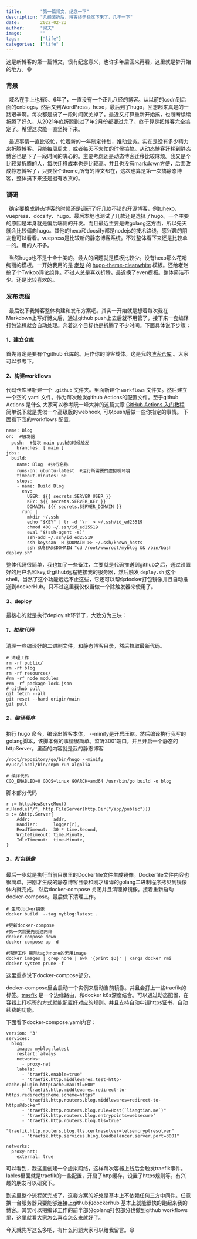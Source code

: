 ```yaml
---
title:       "第一篇博文，纪念一下"
description: "几经波折后，博客终于稳定下来了，几年一下"
date:        2022-02-23
author:      "梁天"
image:       ""
tags:        ["life"]
categories:  ["life" ]
---
```


这是新博客的第一篇博文，很有纪念意义，也许多年后回来再看，这里就是梦开始的地方。😄
<!--more-->
### 背景
&nbsp;&nbsp;域名在手上也有5、6年了，一直没有一个正儿八经的博客。从以前的csdn到后面的cnblogs，然后又到WordPress，hexo，最后到了hugo，回想起来真是的一路艰辛啊。每次都是搞了一段时间就关掉了。最近又打算重新开始搞，也断断续续折腾了好久，从2021年底折腾到过了年2月份都要过完了，终于算是把博客完全搞定了。希望这次能一直坚持下来。

&nbsp;&nbsp;最近事情一直比较忙，忙着新的一年制定计划，推动业务。实在是没有多少精力来折腾博客。只能每周周末，或者每天不太忙的时候搞搞。从动态博客迁移到静态博客也是下了一段时间的决心的。主要考虑还是动态博客迁移比较麻烦。我又是个比较爱折腾的人，每次迁移成本也是比较高。并且也没有markdown方便，后面改成静态博客了，只要换个theme,所有的博文都在，这次也算是第一次搞静态博客，整体搞下来还是挺有收货的。

### 调研
&nbsp;&nbsp;确定要换成静态博客的时候还是调研了好几款不错的开源博客，例如hexo、vuepress、docsify、hugo。最后本地也测试了几款还是选择了hugo。一个主要的原因是本身就是偏后端侧的开发。而且最近主要是做golang这方面，所以先天就会比较偏向hugo。其他的hexo和docsify都是nodejs的技术路线，感兴趣的朋友也可以看看。vuepress是比较新的静态博客系统。不过整体看下来还是比较单一的。用的人不多。

&nbsp;&nbsp;当然hugo也不是十全十美的。最大的问题就是模板比较少。没有hexo那么花哨绚丽的模板。一开始我用的是 [老赵](https://www.zhaohuabing.com/) 的 [hugo-theme-cleanwhite](https://github.com/zhaohuabing/hugo-theme-cleanwhite) 模板。还给老赵搞了个Twikoo评论组件。不过人总是喜欢折腾。最近换了even模板。整体简洁不少。还是比较喜欢的。

### 发布流程
&nbsp;&nbsp;最后说下我博客整体构建和发布方案吧。其实一开始就是想着每次我在Markdown上写好博文后，通过github push上去后就不用管了，接下来一套编译打包流程就会自动处理。奔着这个目标也是折腾了不少时间。下面具体说下步骤：

#### 1、建立仓库
首先肯定是要有个github 仓库的。用作你的博客载体。这是我的[博客仓库](https://github.com/gwyy/myblog) 。大家可以参考下。

#### 2、构建workflows
代码仓库里新建一个 `.github` 文件夹。里面新建个 `workflows` 文件夹。然后建立一个空的  yaml 文件。作为每次触发github Actions的配置文件。至于github Actions 是什么 大家可以参考阮一峰大神的这篇文章 [GitHub Actions 入门教程](https://www.ruanyifeng.com/blog/2019/09/getting-started-with-github-actions.html)  简单说下就是类似一个高级版的webhook, 可以push后做一些你指定的事情。 下面看下我的workflows 配置。
```golang
name: Blog
on:  #触发器
  push:  #每次 main push的时候触发
    branches: [ main ]
jobs:
  build:
    name: Blog  #执行名称
    runs-on: ubuntu-latest  #运行所需要的虚拟机环境
    timeout-minutes: 60
    steps:
    - name: Build Blog
      env:
        USER: ${{ secrets.SERVER_USER }}
        KEY: ${{ secrets.SERVER_KEY }}
        DOMAIN: ${{ secrets.SERVER_DOMAIN }}
      run: |
        mkdir ~/.ssh
        echo "$KEY" | tr -d '\r' > ~/.ssh/id_ed25519
        chmod 400 ~/.ssh/id_ed25519
        eval "$(ssh-agent -s)"
        ssh-add ~/.ssh/id_ed25519
        ssh-keyscan -H $DOMAIN >> ~/.ssh/known_hosts
        ssh $USER@$DOMAIN "cd /root/wwwroot/myblog && /bin/bash deploy.sh"
```
整体代码很简单，我也加了一些备注，主要就是代码推送到github之后，通过设置好的用户名和key,让github远程链接我的服务器，然后触发 `deploy.sh` 这个shell。当然了这个功能远远不止这些，它还可以帮你docker打包镜像并且自动推送到dockerHub。只不过这里我仅仅当做一个除触发器来使用了。

#### 3、deploy
最核心的就是执行deploy.sh环节了，大致分为三块：

##### 1、拉取代码
清理一些编译好的二进制文件，和静态博客目录，然后拉取最新代码。
```shell
# 清理工作
rm -rf public/
rm -rf blog
rm -rf resources/
#rm -rf node_modules
#rm -rf package-lock.json
# github pull
git fetch --all
git reset --hard origin/main
git pull
```
##### 2、编译程序
执行 hugo 命令，编译出博客本体， --minify是开启压缩。然后编译执行我写的golang脚本，该脚本做的事情很简单。监听3001端口，并且开启一个静态的httpServer。里面的内容就是我的静态博客
```shell
/root/repository/go/bin/hugo --minify
#/usr/local/bin/cnpm run algolia

# 编译代码
CGO_ENABLED=0 GOOS=linux GOARCH=amd64 /usr/bin/go build -o blog
```
脚本部分代码
```golang
r := http.NewServeMux()
r.Handle("/", http.FileServer(http.Dir("/app/public")))
s := &http.Server{
    Addr:         addr,
    Handler:      logger(r),
    ReadTimeout:  30 * time.Second,
    WriteTimeout: time.Minute,
    IdleTimeout:  time.Minute,
}
```

##### 3、打包镜像
最后一步就是执行当前目录里的Dockerfile文件生成镜像。Dockerfile文件内容也很简单，把刚才生成的静态博客目录和刚才编译的golang二进制程序拷贝到镜像体内就完成。 然后docker-compose 关闭并且清理掉镜像。接着重新启动docker-compose。最后做下清理工作。
```shell
# 生成docker镜像
docker build  --tag myblog:latest .

#更新docker-compose
#第一次需要先创建网络
docker-compose down
docker-compose up -d

#清理工作 删除tag为none的无用image
docker images | grep none | awk '{print $3}' | xargs docker rmi
docker system prune -f
```
这里重点说下docker-compose部分。

docker-compose里会启动一个实例来启动当前镜像。并且会打上一些traefik的标签。[traefik](https://doc.traefik.io/traefik/) 是一个边缘路由，和docker k8s深度结合。可以通过动态配置，在容器上打标签的方式就能配置好对应的规则。并且支持自动申请https证书、自动续费的功能。

下面看下docker-compose.yaml内容：
```shell
version: '3'
services:
  blog:
    image: myblog:latest
    restart: always
    networks:
      - proxy-net
    labels:
      - "traefik.enable=true"
      - "traefik.http.middlewares.test-http-cache.plugin.httpCache.maxTtl=600"
      - "traefik.http.middlewares.redirect-to-https.redirectscheme.scheme=https"
      - "traefik.http.routers.blog.middlewares=redirect-to-https@docker"
      - "traefik.http.routers.blog.rule=Host(`liangtian.me`)"
      - "traefik.http.routers.blog.entrypoints=websecure"
      - "traefik.http.routers.blog.tls=true"
      - "traefik.http.routers.blog.tls.certresolver=letsencryptresolver"
      - "traefik.http.services.blog.loadbalancer.server.port=3001"

networks:
  proxy-net:
    external: true
```
可以看到，我这里创建一个虚拟网络，这样每次容器上线后会触发traefik事件。lables里面就是traefik的一些配置，开启了http缓存，设置了https规则等。有兴趣的朋友可以研究下。

到这里整个流程就完成了。这套方案的好处是基本上不依赖任何三方中间件。任意换一台服务器只要能够连接上github和dockerhub 基本上就能很快的跑起来我的博客。其实可以把编译工作的前半部分golang打包部分也做到github workflows里，这里就看大家怎么喜欢怎么来就好了。

今天就先写这么多吧，有什么问题大家可以给我留言。😄